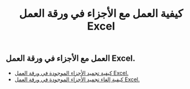 ﻿---
title: كيفية العمل مع الأجزاء في ورقة العمل Excel
second_title: Documen
linktitle: لوحة
type: docs
url: /ar/worksheets/panes/
keywords: How to work with panes on an Excel worksheet
description: يدعم Cloud REST العمل مع الأجزاء على ورقة عمل. تدعم حزمة SDK أنواعًا مختلفة من لغات التطوير، بما في ذلك Android وGo وNodeJS وRuby وSwift.
weight: 20
kwords: Excel، Office Cloud، REST API، جدول بيانات، PDF، CSV، Json، Markdown، كيفية العمل مع الأجزاء في ورقة عمل Excel
---
## العمل مع الأجزاء في ورقة العمل Excel.

- [كيفية تجميد الأجزاء الموجودة في ورقة العمل Excel.](/cells/ar/worksheets/panes/freeze/) 
- [كيفية إلغاء تجميد الأجزاء الموجودة في ورقة العمل Excel.](/cells/ar/worksheets/panes/unfreeze/) 



